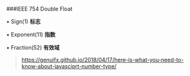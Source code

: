

###IEEE 754 Double Float 

• Sign(1)  **标志**

• Exponent(11)  **指数**

• Fraction(52) **有效域**





> https://genuifx.github.io/2018/04/17/here-is-what-you-need-to-know-about-javasciprt-number-type/